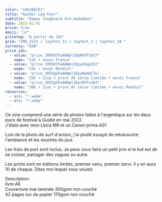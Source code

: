 ```yaml
---
color: "[#226ECE]"
title: "Gwidel Log Fest"
subtitle: "Emgav longboard dre bedadenn"
date: 2023-02-01
price: true
emoji: "🏄‍♂️"
pricetag: "A partir de 12€"
grid: "IMG_2533 / logfest_11 | logfest_3 | logfest_18 "
currency: "EUR"
price_ids: 
  - value: "price_1MO507FaA8Wpl3EpMwTP1b1T"
    name: "12€ • envoi France"
  - value: "price_1MO507FaA8Wpl3Epyk5gpZG7"
    name: "15€ • envoi Mondial"
  - value: "price_1MZVgGFaA8Wpl3EpuNoHaC7w"
    name: "25€ • Zine + print A5 série limitée • envoi France"
  - value: "price_1MZVgGFaA8Wpl3EpcRPfxd83"
    name: "30€ • Zine + print A5 série limitée • envoi Mondial"
resources:
  - src: "*.webm"
  - src: "*.webp"
---
```


Ce zine comprend une série de photos faites à l'argentique sur les deux jours de festival à Guidel en mai 2022.  
J'étais avec mon Leica M6 et un Canon prima AS1

Loin de la photo de surf d'action, j'ai plutôt essayé de retranscrire l'ambiance et les sourires du jour.


Les frais de port sont inclus. 
Je peux vous faire un petit prix si le but est de se croiser, partager des vagues ou autre.

Les prints sont en éditions limités, premier venu, premier servi. Il y en aura 10 de chaque. Dites moi lequel vous voulez.

<div class="text-sm">
Description: <br/> 
livre A6 <br/> 
Couverture mat laminée 300gsm non couché <br/> 
42 pages sur du papier 170gsm non couché
</div>

